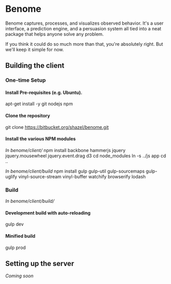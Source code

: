 # Benome

Benome captures, processes, and visualizes observed behavior. It's a user interface, a prediction engine, and a persuasion system all tied into a neat package that helps anyone solve any problem.

If you think it could do so much more than that, you're absolutely right. But we'll keep it simple for now.

## Building the client

### One-time Setup 

#### Install Pre-requisites (e.g. Ubuntu).
apt-get install -y git nodejs npm

#### Clone the repository
git clone https://bitbucket.org/shazel/benome.git

#### Install the various NPM modules

*In benome/client/*
npm install backbone hammerjs jquery jquery.mousewheel jquery.event.drag d3
cd node_modules
ln -s ../js app
cd ..

*In benome/client/build*
npm install gulp gulp-util gulp-sourcemaps gulp-uglify vinyl-source-stream vinyl-buffer watchify browserify lodash

### Build
*In benome/client/build/*

#### Development build with auto-reloading
gulp dev

#### Minified build
gulp prod

## Setting up the server

*Coming soon*
